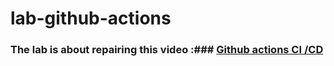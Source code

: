 # lab-github-actions
### The lab is about repairing this video  :### [Github actions CI /CD](https://youtu.be/mFFXuXjVgkU?feature=shared)

